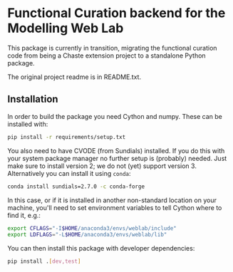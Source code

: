 # Functional Curation backend for the Modelling Web Lab

This package is currently in transition, migrating the functional curation code from being
a Chaste extension project to a standalone Python package.

The original project readme is in README.txt.

## Installation

In order to build the package you need Cython and numpy. These can be installed with:
```sh
pip install -r requirements/setup.txt
```

You also need to have CVODE (from Sundials) installed. If you do this with your system package
manager no further setup is (probably) needed. Just make sure to install version 2; we do not
(yet) support version 3. Alternatively you can install it using `conda`:
```sh
conda install sundials=2.7.0 -c conda-forge
```
In this case, or if it is installed in another non-standard location on your machine, you'll
need to set environment variables to tell Cython where to find it, e.g.:
```sh
export CFLAGS="-I$HOME/anaconda3/envs/weblab/include"
export LDFLAGS="-L$HOME/anaconda3/envs/weblab/lib"
```

You can then install this package with developer dependencies:
```sh
pip install .[dev,test]
```
